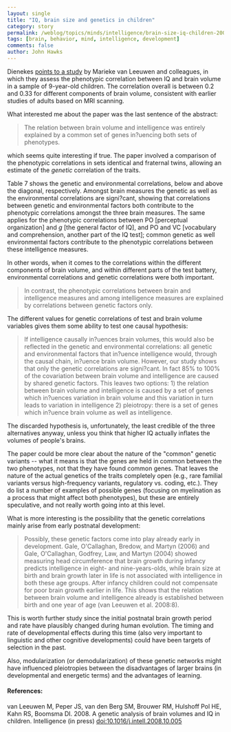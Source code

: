 ```yaml
---
layout: single 
title: "IQ, brain size and genetics in children" 
category: story
permalink: /weblog/topics/minds/intelligence/brain-size-iq-children-2008.html
tags: [brain, behavior, mind, intelligence, development] 
comments: false 
author: John Hawks 
---
```



Dienekes <a href="http://dienekes.blogspot.com/2008/12/brain-volume-and-iq-in-children.html">points to a study</a> by Marieke van Leeuwen and colleagues, in which they assess the phenotypic correlation between IQ and brain volume in a sample of 9-year-old children. The correlation overall is between 0.2 and 0.33 for different components of brain volume, consistent with earlier studies of adults based on MRI scanning. 

What interested me about the paper was the last sentence of the abstract: 

<blockquote>The relation between brain volume and intelligence was entirely explained by a common set of genes in?uencing both sets of phenotypes. </blockquote>

which seems quite interesting if true. The paper involved a comparison of the phenotypic correlations in sets identical and fraternal twins, allowing an estimate of the <i>genetic</i> correlation of the traits. 



Table 7 shows the genetic and environmental correlations, below and above the diagonal, respectively. Amongst brain measures the genetic as well as the environmental correlations are signi?cant, showing that correlations between genetic and environmental factors both contribute to the phenotypic correlations amongst the three brain measures. The same applies for the phenotypic correlations between PO [perceptual organization] and <i>g</i> [the general factor of IQ], and PO and VC [vocabulary and comprehension, another part of the IQ test]; common genetic as well environmental factors contribute to the phenotypic correlations between these intelligence measures.</blockquote>

In other words, when it comes to the correlations within the different components of brain volume, and within different parts of the test battery, environmental correlations and genetic correlations were both important. 

<blockquote>In contrast, the phenotypic correlations between brain and intelligence measures and among intelligence measures are explained by correlations between genetic factors only. </blockquote>

The different values for genetic correlations of test and brain volume variables gives them some ability to test one causal hypothesis: 

<blockquote>If intelligence causally in?uences brain volumes, this would also be reflected in the genetic and environmental correlations: all genetic and environmental factors that in?uence intelligence would, through the causal chain, in?uence brain volume. However, our study shows that only the genetic correlations are signi?cant. In fact 85% to 100% of the covariation between brain volume and intelligence are caused by shared genetic factors. This leaves two options: 1) the relation between brain volume and intelligence is caused by a set of genes which in?uences variation in brain volume and this variation in turn leads to variation in intelligence 2) pleiotropy: there is a set of genes which in?uence brain volume as well as intelligence. </blockquote>

The discarded hypothesis is, unfortunately, the least credible of the three alternatives anyway, unless you think that higher IQ actually inflates the volumes of people's brains. 

The paper could be more clear about the nature of the "common" genetic variants -- what it means is that the genes are held in common between the two phenotypes, not that they have found common genes. That leaves the nature of the actual genetics of the traits completely open (e.g., rare familial variants versus high-frequency variants, regulatory vs. coding, etc.). They do list a number of examples of possible genes (focusing on myelination as a process that might affect both phenotypes), but these are entirely speculative, and not really worth going into at this level. 

What is more interesting is the possibility that the genetic correlations mainly arise from early postnatal development: 

<blockquote>Possibly, these genetic factors come into play already early in development. Gale, O'Callaghan, Bredow, and Martyn (2006) and Gale, O'Callaghan, Godfrey, Law, and Martyn (2004) showed  measuring head circumference  that brain growth during infancy predicts intelligence in eight- and nine-years-olds, while brain size at birth and brain growth later in life is not associated with intelligence in both these age groups. After infancy children could not compensate for poor brain growth earlier in life. This shows that the relation between brain volume and intelligence already is established between birth and one year of age (van Leeuwen et al. 2008:8).</blockquote>

This is worth further study since the initial postnatal brain growth period and rate have plausibly changed during human evolution. The timing and rate of developmental effects during this time (also very important to linguistic and other cognitive developments) could have been targets of selection in the past. 

Also, modularization (or demodularization) of these genetic networks might have influenced pleiotropies between the disadvantages of larger brains (in developmental and energetic terms) and the advantages of learning. 




<h4>References:</h4>

<p class="cite">van Leeuwen M, Peper JS, van den Berg SM, Brouwer RM, Hulshoff Pol HE, Kahn RS, Boomsma DI. 2008. A genetic analysis of brain volumes and IQ in children. Intelligence (in press) <a href="http://dx.doi.org/10.1016/j.intell.2008.10.005">doi:10.1016/j.intell.2008.10.005</a></p>


